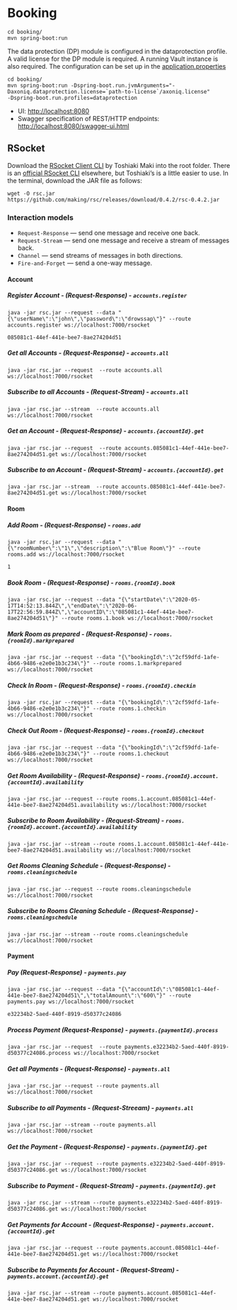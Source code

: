 # Booking

```shell script
cd booking/
mvn spring-boot:run
```

The data protection (DP) module is configured in the dataprotection profile. A valid license for the DP module is
required. A running Vault instance is also required. The configuration can be set up in
the [application.properties](https://github.com/AxonIQ/hotel-demo/blob/master/booking/src/main/resources/application.properties)

```shell script
cd booking/ 
mvn spring-boot:run -Dspring-boot.run.jvmArguments="-Daxoniq.dataprotection.license=`path-to-license`/axoniq.license"
-Dspring-boot.run.profiles=dataprotection
```

- UI: [http://localhost:8080](http://localhost:8080)
- Swagger specification of REST/HTTP
  endpoints: [http://localhost:8080/swagger-ui.html](http://localhost:8080/swagger-ui.html)

## RSocket

Download the [RSocket Client CLI](https://github.com/making/rsc) by Toshiaki Maki into the root folder. There is
an [official RSocket CLI](https://github.com/rsocket/rsocket-cli) elsewhere, but Toshiaki’s is a little easier to use.
In the terminal, download the JAR file as follows:

```shell script
wget -O rsc.jar https://github.com/making/rsc/releases/download/0.4.2/rsc-0.4.2.jar
```

### Interaction models

- `Request-Response` — send one message and receive one back.
- `Request-Stream` — send one message and receive a stream of messages back.
- `Channel` — send streams of messages in both directions.
- `Fire-and-Forget` — send a one-way message.

#### Account

##### Register Account - (Request-Response) - `accounts.register`

```shell script
java -jar rsc.jar --request --data "{\"userName\":\"john\",\"password\":\"drowssap\"}" --route accounts.register ws://localhost:7000/rsocket

085081c1-44ef-441e-bee7-8ae274204d51
```

##### Get all Accounts - (Request-Response) - `accounts.all`

```shell script
java -jar rsc.jar --request  --route accounts.all ws://localhost:7000/rsocket
```

##### Subscribe to all Accounts - (Request-Stream) - `accounts.all`

```shell script
java -jar rsc.jar --stream  --route accounts.all ws://localhost:7000/rsocket
```

##### Get an Account - (Request-Response) - `accounts.{accountId}.get`

```shell script
java -jar rsc.jar --request  --route accounts.085081c1-44ef-441e-bee7-8ae274204d51.get ws://localhost:7000/rsocket
```

##### Subscribe to an Account - (Request-Stream) - `accounts.{accountId}.get`

```shell script
java -jar rsc.jar --stream  --route accounts.085081c1-44ef-441e-bee7-8ae274204d51.get ws://localhost:7000/rsocket
```

#### Room

##### Add Room - (Request-Response) - `rooms.add`

```shell script
java -jar rsc.jar --request --data "{\"roomNumber\":\"1\",\"description\":\"Blue Room\"}" --route rooms.add ws://localhost:7000/rsocket

1
```

##### Book Room - (Request-Response) - `rooms.{roomId}.book`

```shell script
java -jar rsc.jar --request --data "{\"startDate\":\"2020-05-17T14:52:13.844Z\",\"endDate\":\"2020-06-17T22:56:59.844Z\",\"accountID\":\"085081c1-44ef-441e-bee7-8ae274204d51\"}" --route rooms.1.book ws://localhost:7000/rsocket
```

##### Mark Room as prepared - (Request-Response) - `rooms.{roomId}.markprepared`

```shell script
java -jar rsc.jar --request --data "{\"bookingId\":\"2cf59dfd-1afe-4b66-9486-e2e0e1b3c234\"}" --route rooms.1.markprepared ws://localhost:7000/rsocket
```

##### Check In Room - (Request-Response) - `rooms.{roomId}.checkin`

```shell script
java -jar rsc.jar --request --data "{\"bookingId\":\"2cf59dfd-1afe-4b66-9486-e2e0e1b3c234\"}" --route rooms.1.checkin ws://localhost:7000/rsocket
```

##### Check Out Room - (Request-Response) - `rooms.{roomId}.checkout`

```shell script
java -jar rsc.jar --request --data "{\"bookingId\":\"2cf59dfd-1afe-4b66-9486-e2e0e1b3c234\"}" --route rooms.1.checkout ws://localhost:7000/rsocket
```

##### Get Room Availability - (Request-Response) - `rooms.{roomId}.account.{accountId}.availability`

```shell script
java -jar rsc.jar --request --route rooms.1.account.085081c1-44ef-441e-bee7-8ae274204d51.availability ws://localhost:7000/rsocket
```

##### Subscribe to Room Availability - (Request-Stream) - `rooms.{roomId}.account.{accountId}.availability`

```shell script
java -jar rsc.jar --stream --route rooms.1.account.085081c1-44ef-441e-bee7-8ae274204d51.availability ws://localhost:7000/rsocket
```

##### Get Rooms Cleaning Schedule - (Request-Response) - `rooms.cleaningschedule`

```shell script
java -jar rsc.jar --request --route rooms.cleaningschedule ws://localhost:7000/rsocket
```

##### Subscribe to Rooms Cleaning Schedule - (Request-Response) - `rooms.cleaningschedule`

```shell script
java -jar rsc.jar --stream --route rooms.cleaningschedule ws://localhost:7000/rsocket
```

#### Payment

##### Pay (Request-Response) - `payments.pay`

```shell script
java -jar rsc.jar --request --data "{\"accountId\":\"085081c1-44ef-441e-bee7-8ae274204d51\",\"totalAmount\":\"600\"}" --route payments.pay ws://localhost:7000/rsocket

e32234b2-5aed-440f-8919-d50377c24086
```

##### Process Payment (Request-Response) - `payments.{paymentId}.process`

```shell script
java -jar rsc.jar --request  --route payments.e32234b2-5aed-440f-8919-d50377c24086.process ws://localhost:7000/rsocket
```

##### Get all Payments - (Request-Response) - `payments.all`

```shell script
java -jar rsc.jar --request --route payments.all ws://localhost:7000/rsocket
```

##### Subscribe to all Payments - (Request-Streeam) - `payments.all`

```shell script
java -jar rsc.jar --stream --route payments.all ws://localhost:7000/rsocket
```

##### Get the Payment - (Request-Response) - `payments.{paymentId}.get`

```shell script
java -jar rsc.jar --request --route payments.e32234b2-5aed-440f-8919-d50377c24086.get ws://localhost:7000/rsocket
```

##### Subscribe to Payment - (Request-Stream) - `payments.{paymentId}.get`

```shell script
java -jar rsc.jar --stream --route payments.e32234b2-5aed-440f-8919-d50377c24086.get ws://localhost:7000/rsocket
```

##### Get Payments for Account - (Request-Response) - `payments.account.{accountId}.get`

```shell script
java -jar rsc.jar --request --route payments.account.085081c1-44ef-441e-bee7-8ae274204d51.get ws://localhost:7000/rsocket
```

##### Subscribe to Payments for Account - (Request-Stream) - `payments.account.{accountId}.get`

```shell script
java -jar rsc.jar --stream --route payments.account.085081c1-44ef-441e-bee7-8ae274204d51.get ws://localhost:7000/rsocket
```
